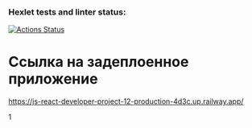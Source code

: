 ### Hexlet tests and linter status:

[![Actions Status](https://github.com/Muhozhukov/js-react-developer-project-12/workflows/hexlet-check/badge.svg)](https://github.com/Muhozhukov/js-react-developer-project-12/actions)

# Ссылка на задеплоенное приложение

https://js-react-developer-project-12-production-4d3c.up.railway.app/

1
